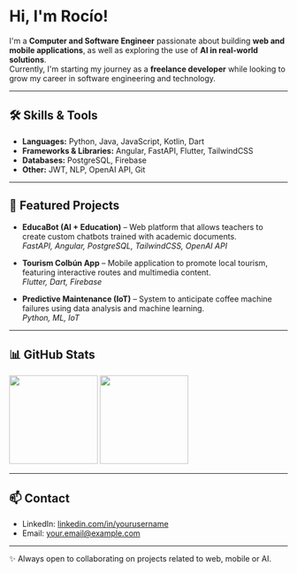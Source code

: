 # Hi, I'm Rocío!

I'm a **Computer and Software Engineer** passionate about building **web and mobile applications**, as well as exploring the use of **AI in real-world solutions**.  
Currently, I'm starting my journey as a **freelance developer** while looking to grow my career in software engineering and technology.

---

## 🛠️ Skills & Tools
- **Languages:** Python, Java, JavaScript, Kotlin, Dart  
- **Frameworks & Libraries:** Angular, FastAPI, Flutter, TailwindCSS  
- **Databases:** PostgreSQL, Firebase  
- **Other:** JWT, NLP, OpenAI API, Git  

---

## 📌 Featured Projects
- **EducaBot (AI + Education)** – Web platform that allows teachers to create custom chatbots trained with academic documents.  
  *FastAPI, Angular, PostgreSQL, TailwindCSS, OpenAI API*  

- **Tourism Colbún App** – Mobile application to promote local tourism, featuring interactive routes and multimedia content.  
  *Flutter, Dart, Firebase*  

- **Predictive Maintenance (IoT)** – System to anticipate coffee machine failures using data analysis and machine learning.  
  *Python, ML, IoT*  

---

## 📊 GitHub Stats
<p align="left">
  <img src="https://github-readme-stats.vercel.app/api?username=povea-dev&show_icons=true&theme=default" height="160" />
  <img src="https://github-readme-stats.vercel.app/api/top-langs/?username=povea-dev&layout=compact&theme=default" height="160" />
</p>

---

## 📫 Contact
- LinkedIn: [linkedin.com/in/yourusername](https://www.linkedin.com/in/yourusername)  
- Email: your.email@example.com  

---

✨ Always open to collaborating on projects related to web, mobile or AI.
